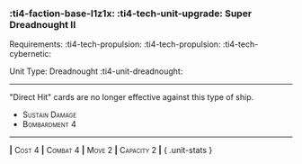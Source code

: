 ### :ti4-faction-base-l1z1x: :ti4-tech-unit-upgrade: **Super Dreadnought II**

Requirements: :ti4-tech-propulsion: :ti4-tech-propulsion: :ti4-tech-cybernetic:

Unit Type: Dreadnought :ti4-unit-dreadnought:

---

"Direct Hit" cards are no longer effective against this type of ship.

* <span style="font-variant:small-caps;">Sustain Damage</span> 
* <span style="font-variant:small-caps;">Bombardment 4</span> 


---

__|__ <span style="font-variant:small-caps;">Cost 4</span> __|__ <span style="font-variant:small-caps;">Combat 4</span> __|__ <span style="font-variant:small-caps;">Move 2</span> __|__ <span style="font-variant:small-caps;">Capacity 2</span> __|__
{ .unit-stats }
